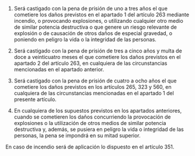 1. Será castigado con la pena de prisión de uno a tres años el que cometiere los daños previstos en el apartado 1 del artículo 263 mediante incendio, o provocando explosiones, o utilizando cualquier otro medio de similar potencia destructiva o que genere un riesgo relevante de explosión o de causación de otros daños de especial gravedad, o poniendo en peligro la vida o la integridad de las personas.

2. Será castigado con la pena de prisión de tres a cinco años y multa de doce a veinticuatro meses el que cometiere los daños previstos en el apartado 2 del artículo 263, en cualquiera de las circunstancias mencionadas en el apartado anterior.

3. Será castigado con la pena de prisión de cuatro a ocho años el que cometiere los daños previstos en los artículos 265, 323 y 560, en cualquiera de las circunstancias mencionadas en el apartado 1 del presente artículo.

4. En cualquiera de los supuestos previstos en los apartados anteriores, cuando se cometieren los daños concurriendo la provocación de explosiones o la utilización de otros medios de similar potencia destructiva y, además, se pusiera en peligro la vida o integridad de las personas, la pena se impondrá en su mitad superior.

En caso de incendio será de aplicación lo dispuesto en el artículo 351.